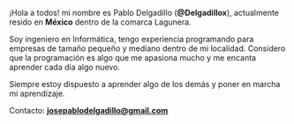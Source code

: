 ¡Hola a todos! mi nombre es Pablo Delgadillo (<b>@Delgadillox</b>), actualmente resido en <b>México</b> dentro de la comarca Lagunera.

Soy ingeniero en Informática, tengo experiencia programando para empresas de tamaño pequeño y mediano dentro de mi localidad. Considero que la programación es algo que me apasiona mucho y me encanta aprender cada día algo nuevo.

Siempre estoy dispuesto a aprender algo de los demás y poner en marcha mi aprendizaje. 


Contacto: 
  <b><a>josepablodelgadillo@gmail.com</a></b>



<!---
Delgadillox/Delgadillox is a ✨ special ✨ repository because its `README.md` (this file) appears on your GitHub profile.
You can click the Preview link to take a look at your changes.
--->
